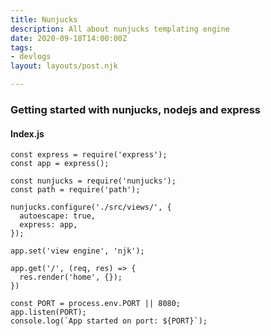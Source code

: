 ```yaml
---
title: Nunjucks
description: All about nunjucks templating engine
date: 2020-09-18T14:00:00Z
tags:
- devlogs
layout: layouts/post.njk

---
```

### Getting started with nunjucks, nodejs and express

#### Index.js

    const express = require('express');
    const app = express();
    
    const nunjucks = require('nunjucks');
    const path = require('path');
    
    nunjucks.configure('./src/views/', {
      autoescape: true,
      express: app,
    });
    
    app.set('view engine', 'njk');
    
    app.get('/', (req, res) => {
      res.render('home', {});
    })
    
    const PORT = process.env.PORT || 8080;
    app.listen(PORT);
    console.log(`App started on port: ${PORT}`);